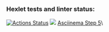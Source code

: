 ### Hexlet tests and linter status:
[![Actions Status](https://github.com/Ekaterina-btc/frontend-project-lvl1/workflows/hexlet-check/badge.svg)](https://github.com/Ekaterina-btc/frontend-project-lvl1/actions)
<a href="https://codeclimate.com/github/codeclimate/codeclimate/maintainability"><img src="https://api.codeclimate.com/v1/badges/a99a88d28ad37a79dbf6/maintainability" /></a>
<a href="https://asciinema.org/a/O7KFWwadhuCkRUnceZBkgbEt0">Asciinema Step 5</a>\